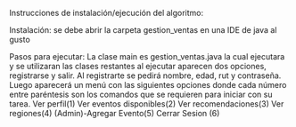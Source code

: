 Instrucciones de instalación/ejecución del algoritmo:

Instalación: se debe abrir la carpeta gestion_ventas en una IDE de java al gusto 

Pasos para ejecutar: 
La clase main es gestion_ventas.java la cual ejecutara y se utilizaran las clases restantes al ejecutar aparecen dos opciones, registrarse y salir. Al registrarte se pedirá nombre, edad, rut y contraseña. Luego aparecerá un menú con las siguientes opciones donde cada número entre paréntesis son los comandos que se requieren para iniciar con su tarea.
Ver perfil(1)
Ver eventos disponibles(2)
Ver recomendaciones(3)
Ver regiones(4)
(Admin)-Agregar Evento(5)
Cerrar Sesion (6)
